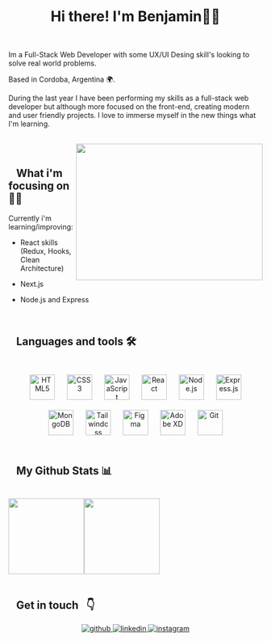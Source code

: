 # <div align="center">Hi there! I'm Benjamin👋🏻</div>  
  

<br/>  

Im a Full-Stack Web Developer with some UX/UI Desing skill's looking to solve real world problems.   
  

Based in Cordoba, Argentina 🌍.  
  

During the last year I have been performing my skills as a full-stack web developer but although more focused on the front-end, creating modern and user friendly projects. I love to immerse myself in the new things what I'm learning.
  

<br/>

<div>
  <img src="https://www.gurutechnolabs.com/wp-content/uploads/2020/10/web-app-development-gurutechnolabs.png" align="right" height="270" width="370" />
<div>
  
<br/>
  
## ⠀What i'm focusing on 👨‍💻


Currently i'm learning/improving:  
  

- React skills (Redux, Hooks, Clean Architecture)  
  

- Next.js  
  

- Node.js and Express
  

<br/>


## ⠀Languages and tools 🛠️  
  

<div align="center">
<br/>
<img style="margin: 10px" src="https://profilinator.rishav.dev/skills-assets/html5-original-wordmark.svg" alt="HTML5" height="50" />  
<img style="margin: 10px" src="https://profilinator.rishav.dev/skills-assets/css3-original-wordmark.svg" alt="CSS3" height="50" />  
<img style="margin: 10px" src="https://profilinator.rishav.dev/skills-assets/javascript-original.svg" alt="JavaScript" height="50" />  
<img style="margin: 10px" src="https://profilinator.rishav.dev/skills-assets/react-original-wordmark.svg" alt="React" height="50" />  
<img style="margin: 10px" src="https://profilinator.rishav.dev/skills-assets/nodejs-original-wordmark.svg" alt="Node.js" height="50" />
 <img style="margin: 10px" src="https://jsurt.github.io/jacks-portfolio/images/color-express-icon%20(1).png" alt="Express.js" height="50" />
 <img style="margin: 10px" src="https://techcommunity.microsoft.com/t5/image/serverpage/image-id/184300iC067819AE50300F4?v=v2" alt="MongoDB" height="50" />
<img style="margin: 10px" src="https://upload.wikimedia.org/wikipedia/commons/thumb/d/d5/Tailwind_CSS_Logo.svg/1024px-Tailwind_CSS_Logo.svg.png" alt="Tailwindcss" height="50" />  
<img style="margin: 10px" src="https://profilinator.rishav.dev/skills-assets/figma-icon.svg" alt="Figma" height="50" />  
<img style="margin: 10px" src="https://profilinator.rishav.dev/skills-assets/adobexd.png" alt="Adobe XD" height="50" />  
<img style="margin: 10px" src="https://profilinator.rishav.dev/skills-assets/git-scm-icon.svg" alt="Git" height="50" />  
</div>  

<br/>  

## ⠀My Github Stats 📊  
  

<br/>  
<div align="center">
  <div style="display: flex; align-items: flex-start;">
    <img height="150em" src="https://github-readme-stats.vercel.app/api?username=D-Benja&show_icons=true&hide_border=true&&count_private=true&include_all_commits=true" />
    <img height="150em" src="https://github-readme-stats.vercel.app/api/top-langs/?username=D-Benja&layout=compact&show_icons=true&hide_border=true" style="" />
  </div>
</div>




<br/>  

## ⠀Get in touch⠀👇  
  

<div align="center">
<a href="https://github.com/D-Benja" target="_blank">
<img src=https://img.shields.io/badge/github-%2324292e.svg?&style=for-the-badge&logo=github&logoColor=white alt=github style="margin-bottom: 5px;" />
</a>
<a href="https://linkedin.com/in/diaz-benjamin" target="_blank">
<img src=https://img.shields.io/badge/linkedin-%231E77B5.svg?&style=for-the-badge&logo=linkedin&logoColor=white alt=linkedin style="margin-bottom: 5px;" />
</a>
<a href="https://instagram.com/benjaa.diaz_" target="_blank">
<img src=https://img.shields.io/badge/instagram-%23000000.svg?&style=for-the-badge&logo=instagram&logoColor=white alt=instagram style="margin-bottom: 5px;" />
</a>  
</div>  

<br />
